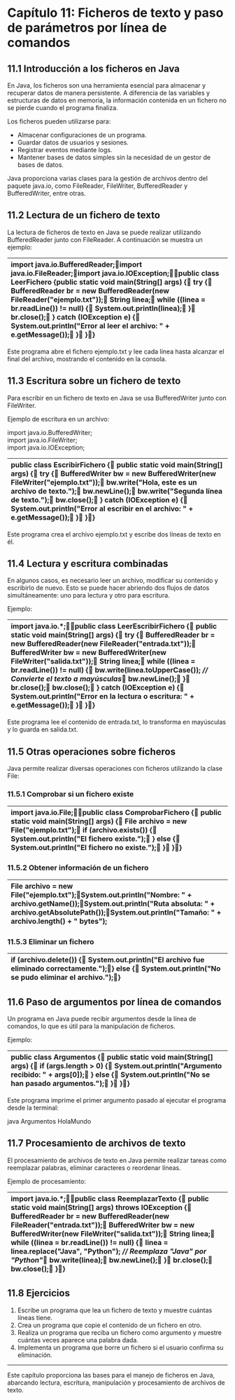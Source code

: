 # **Capítulo 11: Ficheros de texto y paso de parámetros por línea de comandos**

## 11.1 Introducción a los ficheros en Java

En Java, los ficheros son una herramienta esencial para almacenar y recuperar datos de manera persistente. A diferencia de las variables y estructuras de datos en memoria, la información contenida en un fichero no se pierde cuando el programa finaliza.

Los ficheros pueden utilizarse para:

* Almacenar configuraciones de un programa.  
* Guardar datos de usuarios y sesiones.  
* Registrar eventos mediante logs.  
* Mantener bases de datos simples sin la necesidad de un gestor de bases de datos.

Java proporciona varias clases para la gestión de archivos dentro del paquete java.io, como FileReader, FileWriter, BufferedReader y BufferedWriter, entre otras.

## 11.2 Lectura de un fichero de texto

La lectura de ficheros de texto en Java se puede realizar utilizando BufferedReader junto con FileReader. A continuación se muestra un ejemplo:

| import java.io.BufferedReader;import java.io.FileReader;import java.io.IOException;public class LeerFichero {public static void main(String\[\] args) {        try {            BufferedReader br \= new BufferedReader(new FileReader("ejemplo.txt"));            String linea;            while ((linea \= br.readLine()) \!= null) {                System.out.println(linea);            }            br.close();        } catch (IOException e) {            System.out.println("Error al leer el archivo: " \+ e.getMessage());        }    }} |
| :---- |

Este programa abre el fichero ejemplo.txt y lee cada línea hasta alcanzar el final del archivo, mostrando el contenido en la consola.

## 11.3 Escritura sobre un fichero de texto

Para escribir en un fichero de texto en Java se usa BufferedWriter junto con FileWriter.

Ejemplo de escritura en un archivo:

import java.io.BufferedWriter;  
import java.io.FileWriter;  
import java.io.IOException;

| public class EscribirFichero {    public static void main(String\[\] args) {        try {            BufferedWriter bw \= new BufferedWriter(new FileWriter("ejemplo.txt"));            bw.write("Hola, este es un archivo de texto.");            bw.newLine();            bw.write("Segunda línea de texto.");            bw.close();        } catch (IOException e) {            System.out.println("Error al escribir en el archivo: " \+ e.getMessage());        }    }} |
| :---- |

Este programa crea el archivo ejemplo.txt y escribe dos líneas de texto en él.

## 11.4 Lectura y escritura combinadas

En algunos casos, es necesario leer un archivo, modificar su contenido y escribirlo de nuevo. Esto se puede hacer abriendo dos flujos de datos simultáneamente: uno para lectura y otro para escritura.

Ejemplo:

| import java.io.\*;public class LeerEscribirFichero {    public static void main(String\[\] args) {        try {            BufferedReader br \= new BufferedReader(new FileReader("entrada.txt"));            BufferedWriter bw \= new BufferedWriter(new FileWriter("salida.txt"));            String linea;            while ((linea \= br.readLine()) \!= null) {                bw.write(linea.toUpperCase()); *// Convierte el texto a mayúsculas*                bw.newLine();            }            br.close();            bw.close();        } catch (IOException e) {            System.out.println("Error en la lectura o escritura: " \+ e.getMessage());        }    }} |
| :---- |

Este programa lee el contenido de entrada.txt, lo transforma en mayúsculas y lo guarda en salida.txt.

## 11.5 Otras operaciones sobre ficheros

Java permite realizar diversas operaciones con ficheros utilizando la clase File:

### 11.5.1 Comprobar si un fichero existe

| import java.io.File;public class ComprobarFichero {    public static void main(String\[\] args) {        File archivo \= new File("ejemplo.txt");        if (archivo.exists()) {            System.out.println("El fichero existe.");        } else {            System.out.println("El fichero no existe.");        }    }} |
| :---- |

### 11.5.2 Obtener información de un fichero

| File archivo \= new File("ejemplo.txt");System.out.println("Nombre: " \+ archivo.getName());System.out.println("Ruta absoluta: " \+ archivo.getAbsolutePath());System.out.println("Tamaño: " \+ archivo.length() \+ " bytes"); |
| :---- |

### 11.5.3 Eliminar un fichero

| if (archivo.delete()) {    System.out.println("El archivo fue eliminado correctamente.");} else {    System.out.println("No se pudo eliminar el archivo.");} |
| :---- |

## 11.6 Paso de argumentos por línea de comandos

Un programa en Java puede recibir argumentos desde la línea de comandos, lo que es útil para la manipulación de ficheros.

Ejemplo:

| public class Argumentos {    public static void main(String\[\] args) {        if (args.length \> 0) {            System.out.println("Argumento recibido: " \+ args\[0\]);        } else {            System.out.println("No se han pasado argumentos.");        }    }} |
| :---- |

Este programa imprime el primer argumento pasado al ejecutar el programa desde la terminal:

java Argumentos HolaMundo

## 11.7 Procesamiento de archivos de texto

El procesamiento de archivos de texto en Java permite realizar tareas como reemplazar palabras, eliminar caracteres o reordenar líneas.

Ejemplo de procesamiento:

| import java.io.\*;public class ReemplazarTexto {    public static void main(String\[\] args) throws IOException {        BufferedReader br \= new BufferedReader(new FileReader("entrada.txt"));        BufferedWriter bw \= new BufferedWriter(new FileWriter("salida.txt"));        String linea;        while ((linea \= br.readLine()) \!= null) {            linea \= linea.replace("Java", "Python"); *// Reemplaza "Java" por "Python"*            bw.write(linea);            bw.newLine();        }        br.close();        bw.close();    }} |
| :---- |

## 11.8 Ejercicios

1. Escribe un programa que lea un fichero de texto y muestre cuántas líneas tiene.  
2. Crea un programa que copie el contenido de un fichero en otro.  
3. Realiza un programa que reciba un fichero como argumento y muestre cuántas veces aparece una palabra dada.  
4. Implementa un programa que borre un fichero si el usuario confirma su eliminación.

---

Este capítulo proporciona las bases para el manejo de ficheros en Java, abarcando lectura, escritura, manipulación y procesamiento de archivos de texto.

